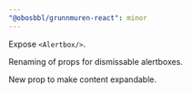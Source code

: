 ```yaml
---
"@obosbbl/grunnmuren-react": minor
---
```


Expose `<Alertbox/>`.

Renaming of props for dismissable alertboxes.

New prop to make content expandable.
